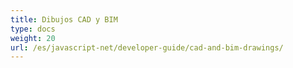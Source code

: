 ```yaml
---
title: Dibujos CAD y BIM
type: docs
weight: 20
url: /es/javascript-net/developer-guide/cad-and-bim-drawings/
---
```

